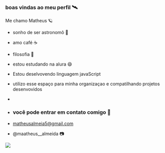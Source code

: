  ### boas vindas ao meu perfil 🛰️

 Me chamo Matheus 🪐

 - sonho de ser astronomô 🔭
 - amo café ☕
 - filosofia 📖
  

 - estou estudando na alura 😄
 - Estou deselvovendo linguagem javaScript
 - utilizo esse espaço para minha organizaçao e compatilhando projetos desenvovidos
 - 

 - ### você pode entrar em contato comigo 📧
 - matheusalmeia5@gmail.com
 - @maatheus__almeida 📷

![](https://media1.tenor.com/m/Pt3WqGJBXLUAAAAd/blackhole-space.gif)
